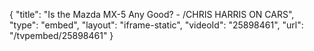 {
    "title": "Is the Mazda MX-5 Any Good? - \/CHRIS HARRIS ON CARS",
    "type": "embed",
    "layout": "iframe-static",
    "videoId": "25898461",
    "url": "\/tvpembed\/25898461"
}